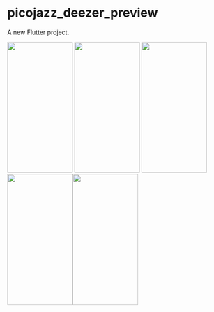 # picojazz_deezer_preview

A new Flutter project.


<img src="https://zupimages.net/up/20/10/gshs.png" width="150" height="300"/> <img src="https://zupimages.net/up/20/10/96ws.png" width="150" height="300"/> <img src="https://zupimages.net/up/20/10/015p.png" width="150" height="300"/> <img src="https://zupimages.net/up/20/10/z78j.png" width="150" height="300"/><img src="https://zupimages.net/up/20/10/vnpv.png" width="150" height="300"/> 

